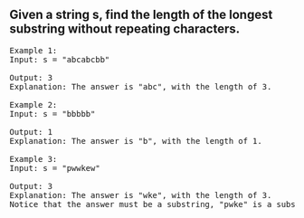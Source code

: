 ## Given a string s, find the length of the longest substring without repeating characters.

 
<pre>
Example 1:
Input: s = "abcabcbb"
  
Output: 3
Explanation: The answer is "abc", with the length of 3.
  
Example 2:
Input: s = "bbbbb"
  
Output: 1
Explanation: The answer is "b", with the length of 1.
  
Example 3:
Input: s = "pwwkew"
  
Output: 3
Explanation: The answer is "wke", with the length of 3.
Notice that the answer must be a substring, "pwke" is a subsequence and not a substring.  
</pre>
